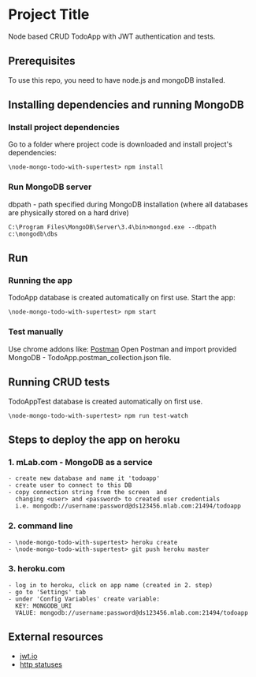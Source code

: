 # Project Title

Node based CRUD TodoApp with JWT authentication and tests.


## Prerequisites

To use this repo, you need to have node.js and mongoDB installed.



## Installing dependencies and running MongoDB

### Install project dependencies
Go to a folder where project code is downloaded and install project's dependencies:

```
\node-mongo-todo-with-supertest> npm install
```

### Run MongoDB server
dbpath - path specified during MongoDB installation (where all databases are physically stored on a hard drive)

```
C:\Program Files\MongoDB\Server\3.4\bin>mongod.exe --dbpath c:\mongodb\dbs
```

## Run

### Running the app
TodoApp database is created automatically on first use. Start the app:

```
\node-mongo-todo-with-supertest> npm start
```
### Test manually
Use chrome addons like: [Postman](https://chrome.google.com/webstore/detail/postman/fhbjgbiflinjbdggehcddcbncdddomop)
Open Postman and import provided MongoDB - TodoApp.postman_collection.json file.


## Running CRUD tests
TodoAppTest database is created automatically on first use.

```
\node-mongo-todo-with-supertest> npm run test-watch
```


## Steps to deploy the app on heroku

### 1. mLab.com - MongoDB as a service
    - create new database and name it 'todoapp'
    - create user to connect to this DB
    - copy connection string from the screen  and
      changing <user> and <password> to created user credentials 
      i.e. mongodb://username:password@ds123456.mlab.com:21494/todoapp

### 2. command line 
    - \node-mongo-todo-with-supertest> heroku create
    - \node-mongo-todo-with-supertest> git push heroku master

### 3. heroku.com 
    - log in to heroku, click on app name (created in 2. step)
    - go to 'Settings' tab
    - under 'Config Variables' create variable:
      KEY: MONGODB_URI
      VALUE: mongodb://username:password@ds123456.mlab.com:21494/todoapp


## External resources
- [jwt.io](https://jwt.io/)
- [http statuses](https://httpstatuses.com/)